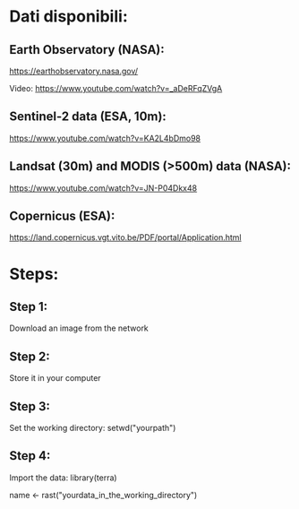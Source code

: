 # Dati disponibili:

## Earth Observatory (NASA):
https://earthobservatory.nasa.gov/

Video: https://www.youtube.com/watch?v=_aDeRFqZVgA

## Sentinel-2 data (ESA, 10m):
https://www.youtube.com/watch?v=KA2L4bDmo98

## Landsat (30m) and MODIS (>500m) data (NASA):
https://www.youtube.com/watch?v=JN-P04Dkx48

## Copernicus (ESA):
https://land.copernicus.vgt.vito.be/PDF/portal/Application.html

# Steps:

## Step 1:
Download an image from the network

## Step 2:
Store it in your computer

## Step 3:
Set the working directory:
setwd("yourpath")

## Step 4:
Import the data:
library(terra)

name <- rast("yourdata_in_the_working_directory")
